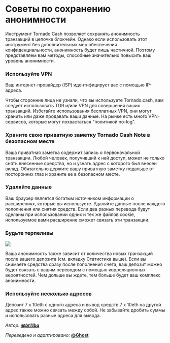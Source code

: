 # Советы по сохранению анонимности

Инструмент Tornado Cash позволяет сохранять анонимность транзакций в цепочке блокчейн. Однако если использовать этот инструмент без дополнительных мер обеспечения конфиденциальности, анонимность будет лишь частичной. Поэтому представляем вам методы, способные значительно повысить ваш уровень анонимности.

### Используйте VPN

Ваш интернет-провайдер (ISP) идентифицирует вас с помощью IP-адреса.

Чтобы сторонние лица не узнали, что вы используете Tornado.cash, вам следует использовать TOR и/или VPN для совершения ваших транзакций. Избегайте использования бесплатных VPN, они могут хранить или даже продавать ваши данные. На рынке есть много VPN-сервисов, которые могут похвастаться "политикой no-log".

### Храните свою приватную заметку Tornado Cash Note в безопасном месте <a href="#save-your-note-in-a-safe-place" id="save-your-note-in-a-safe-place"></a>

Ваша приватная заметка содержит запись о первоначальной транзакции. Любой человек, получивший к ней доступ, может не только снять внесенные средства, но и узнать адрес с которого был внесен вклад. Обязательно держите вашу приватную заметку подальше от посторонних глаз и храните ее в безопасном месте.

### Удаляйте данные <a href="#delete-data" id="delete-data"></a>

Ваш браузер является богатым источником информации о расширениях, которые вы используете. Удаляйте данные после каждого пополнения или снятия средств. Если два разных перевода будут сделаны при использовании одних и тех же файлов cookie, используемое вами расширение сможет связать эти транзакции.

### Будьте терпеливы <a href="#be-patient" id="be-patient"></a>

![](https://gblobscdn.gitbook.com/assets%2F-MXflGk4w5pDjjlmPCuF%2F-MgQVRqU6Ff6ypW\_Q-fV%2F-MgQW0ko2bOUYlnsuG0F%2Fozxj.png?alt=media\&token=1debad58-aa3c-4638-9d18-1636e87e3d0a)

Ваша анонимность также зависит от количества новых транзакций после вашего депозита (см. вкладку Статистика выше). Если вы снимаете средства сразу после пополнения счета, ваш депозит можно будет связать с вашим переводом с помощью корреляционных вероятностей. Чем дольше вы ждете, тем больше будет ваш комплекс анонимности.

### Используйте несколько адресов

Депозит 7 x 10eth с одного адреса и вывод средств 7 x 10eth на другой адрес также можно связать между собой. Не забывайте дробить суммы и использовать разные адреса для вывода.

_Автор:_ [_**@bt11ba**_](https://torn.community/u/bt11ba/)&#x20;

_Переведено и адаптировано:_ [**@Ghost**](https://torn.community/u/ghost)
